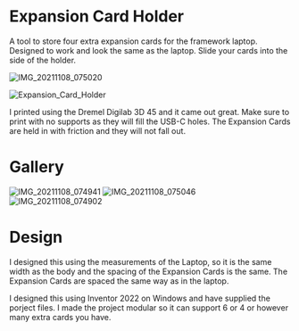 # Expansion Card Holder
A tool to store four extra expansion cards for the framework laptop. Designed to work and look the same as the laptop.
Slide your cards into the side of the holder. 

![IMG_20211108_075020](https://user-images.githubusercontent.com/29608400/140745334-13400bb3-7257-4d4f-8fbc-e4c2eb26ed51.jpg)

![Expansion_Card_Holder](https://user-images.githubusercontent.com/29608400/140744750-a83ab5f9-ab0b-4ae4-85c3-41a9c005bf76.png)

I printed using the Dremel Digilab 3D 45 and it came out great. Make sure to print with no supports as they will fill the USB-C holes. The Expansion Cards are held in with friction and they will not fall out.

# Gallery
![IMG_20211108_074941](https://user-images.githubusercontent.com/29608400/140745358-3368064d-fcf1-4b95-abc0-ddf2d5d5ac0a.jpg)
![IMG_20211108_075046](https://user-images.githubusercontent.com/29608400/140745419-63624b2c-bfb3-4239-ae62-a6c2710ceb70.jpg)
![IMG_20211108_074902](https://user-images.githubusercontent.com/29608400/140745478-3d70027d-25af-4ad9-879d-d8cb33304410.jpg)

# Design
I designed this using the measurements of the Laptop, so it is the same width as the body and the spacing of the Expansion Cards is the same. The Expansion Cards are spaced the same way as in the laptop.

I designed this using Inventor 2022 on Windows and have supplied the porject files. I made the project modular so it can support 6 or 4 or however many extra cards you have.
